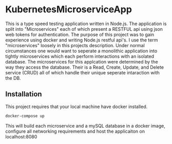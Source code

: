 # KubernetesMicroserviceApp

This is a type speed testing application written in Node.js. The application is split into "Microservices" each of which present a RESTFUL api using json web tokens for authentication. The purpose of this project  was to gain experience using docker and writing Node.js restful api's. I use the term "microservices" loosely in this projects description. Under normal circumstances one would want to seperate a monolithic application into tightly microservices which each perform interactions with an isolated database. The microservices for this applcation were determined by the way they access the database. Their is a Read, Create, Update, and Delete service (CRUD) all of which handle their unique seperate intaraction with the DB. 

## Installation

This project requires that your local machine have docker installed. 

```bash
docker-compose up
```

This will build each microservice and a mySQL database in a docker image, configure all networking requirements and host the applicaiton on localhost:8080 
